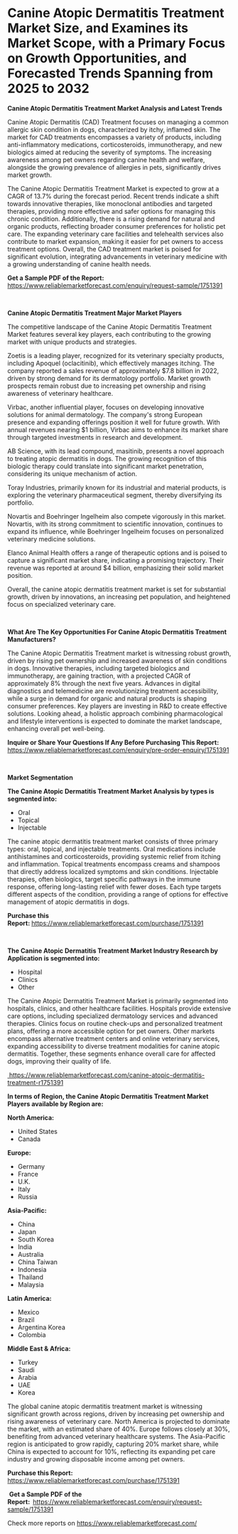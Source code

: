 <p><h1>Canine Atopic Dermatitis Treatment Market Size, and Examines its Market Scope, with a Primary Focus on Growth Opportunities, and Forecasted Trends Spanning from 2025 to 2032</h1></p><p><strong>Canine Atopic Dermatitis Treatment Market Analysis and Latest Trends</strong></p>
<p><p>Canine Atopic Dermatitis (CAD) Treatment focuses on managing a common allergic skin condition in dogs, characterized by itchy, inflamed skin. The market for CAD treatments encompasses a variety of products, including anti-inflammatory medications, corticosteroids, immunotherapy, and new biologics aimed at reducing the severity of symptoms. The increasing awareness among pet owners regarding canine health and welfare, alongside the growing prevalence of allergies in pets, significantly drives market growth.</p><p>The Canine Atopic Dermatitis Treatment Market is expected to grow at a CAGR of 13.7% during the forecast period. Recent trends indicate a shift towards innovative therapies, like monoclonal antibodies and targeted therapies, providing more effective and safer options for managing this chronic condition. Additionally, there is a rising demand for natural and organic products, reflecting broader consumer preferences for holistic pet care. The expanding veterinary care facilities and telehealth services also contribute to market expansion, making it easier for pet owners to access treatment options. Overall, the CAD treatment market is poised for significant evolution, integrating advancements in veterinary medicine with a growing understanding of canine health needs.</p></p>
<p><strong>Get a Sample PDF of the Report:&nbsp;</strong> <a href="https://www.reliablemarketforecast.com/enquiry/request-sample/1751391?utm_campaign=1840&utm_medium=2&utm_source=Github&utm_content=ia&utm_term=03032025&utm_id=canine-atopic-dermatitis-treatment">https://www.reliablemarketforecast.com/enquiry/request-sample/1751391</a></p>
<p>&nbsp;</p>
<p><strong>Canine Atopic Dermatitis Treatment Major Market Players</strong></p>
<p><p>The competitive landscape of the Canine Atopic Dermatitis Treatment Market features several key players, each contributing to the growing market with unique products and strategies. </p><p>Zoetis is a leading player, recognized for its veterinary specialty products, including Apoquel (oclacitinib), which effectively manages itching. The company reported a sales revenue of approximately $7.8 billion in 2022, driven by strong demand for its dermatology portfolio. Market growth prospects remain robust due to increasing pet ownership and rising awareness of veterinary healthcare.</p><p>Virbac, another influential player, focuses on developing innovative solutions for animal dermatology. The company's strong European presence and expanding offerings position it well for future growth. With annual revenues nearing $1 billion, Virbac aims to enhance its market share through targeted investments in research and development.</p><p>AB Science, with its lead compound, masitinib, presents a novel approach to treating atopic dermatitis in dogs. The growing recognition of this biologic therapy could translate into significant market penetration, considering its unique mechanism of action. </p><p>Toray Industries, primarily known for its industrial and material products, is exploring the veterinary pharmaceutical segment, thereby diversifying its portfolio. </p><p>Novartis and Boehringer Ingelheim also compete vigorously in this market. Novartis, with its strong commitment to scientific innovation, continues to expand its influence, while Boehringer Ingelheim focuses on personalized veterinary medicine solutions. </p><p>Elanco Animal Health offers a range of therapeutic options and is poised to capture a significant market share, indicating a promising trajectory. Their revenue was reported at around $4 billion, emphasizing their solid market position.</p><p>Overall, the canine atopic dermatitis treatment market is set for substantial growth, driven by innovations, an increasing pet population, and heightened focus on specialized veterinary care.</p></p>
<p>&nbsp;</p>
<p><strong>What Are The Key Opportunities For Canine Atopic Dermatitis Treatment Manufacturers?</strong></p>
<p><p>The Canine Atopic Dermatitis Treatment market is witnessing robust growth, driven by rising pet ownership and increased awareness of skin conditions in dogs. Innovative therapies, including targeted biologics and immunotherapy, are gaining traction, with a projected CAGR of approximately 8% through the next five years. Advances in digital diagnostics and telemedicine are revolutionizing treatment accessibility, while a surge in demand for organic and natural products is shaping consumer preferences. Key players are investing in R&D to create effective solutions. Looking ahead, a holistic approach combining pharmacological and lifestyle interventions is expected to dominate the market landscape, enhancing overall pet well-being.</p></p>
<p><strong>Inquire or Share Your Questions If Any Before Purchasing This Report:</strong> <a href="https://www.reliablemarketforecast.com/enquiry/pre-order-enquiry/1751391?utm_campaign=1840&utm_medium=2&utm_source=Github&utm_content=ia&utm_term=03032025&utm_id=canine-atopic-dermatitis-treatment">https://www.reliablemarketforecast.com/enquiry/pre-order-enquiry/1751391</a></p>
<p>&nbsp;</p>
<p><strong>Market Segmentation</strong></p>
<p><strong>The Canine Atopic Dermatitis Treatment Market Analysis by types is segmented into:</strong></p>
<p><ul><li>Oral</li><li>Topical</li><li>Injectable</li></ul></p>
<p><p>The canine atopic dermatitis treatment market consists of three primary types: oral, topical, and injectable treatments. Oral medications include antihistamines and corticosteroids, providing systemic relief from itching and inflammation. Topical treatments encompass creams and shampoos that directly address localized symptoms and skin conditions. Injectable therapies, often biologics, target specific pathways in the immune response, offering long-lasting relief with fewer doses. Each type targets different aspects of the condition, providing a range of options for effective management of atopic dermatitis in dogs.</p></p>
<p><strong>Purchase this Report:&nbsp;</strong><a href="https://www.reliablemarketforecast.com/purchase/1751391?utm_campaign=1840&utm_medium=2&utm_source=Github&utm_content=ia&utm_term=03032025&utm_id=canine-atopic-dermatitis-treatment">https://www.reliablemarketforecast.com/purchase/1751391</a></p>
<p>&nbsp;</p>
<p><strong>The Canine Atopic Dermatitis Treatment Market Industry Research by Application is segmented into:</strong></p>
<p><ul><li>Hospital</li><li>Clinics</li><li>Other</li></ul></p>
<p><p>The Canine Atopic Dermatitis Treatment Market is primarily segmented into hospitals, clinics, and other healthcare facilities. Hospitals provide extensive care options, including specialized dermatology services and advanced therapies. Clinics focus on routine check-ups and personalized treatment plans, offering a more accessible option for pet owners. Other markets encompass alternative treatment centers and online veterinary services, expanding accessibility to diverse treatment modalities for canine atopic dermatitis. Together, these segments enhance overall care for affected dogs, improving their quality of life.</p></p>
<p><a href="https://www.reliablemarketforecast.com/canine-atopic-dermatitis-treatment-r1751391?utm_campaign=1840&utm_medium=2&utm_source=Github&utm_content=ia&utm_term=03032025&utm_id=canine-atopic-dermatitis-treatment">&nbsp;https://www.reliablemarketforecast.com/canine-atopic-dermatitis-treatment-r1751391</a></p>
<p><strong>In terms of Region, the Canine Atopic Dermatitis Treatment Market Players available by Region are:</strong></p>
<p>
    <p> <strong> North America: </strong>
        <ul>
            <li>United States</li>
            <li>Canada</li>
        </ul>
        </p> 
    <p> <strong> Europe: </strong>
        <ul>
            <li>Germany</li>
            <li>France</li>
            <li>U.K.</li>
            <li>Italy</li>
            <li>Russia</li>
        </ul>
        </p> 
    <p> <strong> Asia-Pacific: </strong>
        <ul>
            <li>China</li>
            <li>Japan</li>
            <li>South Korea</li>
            <li>India</li>
            <li>Australia</li>
            <li>China Taiwan</li>
            <li>Indonesia</li>
            <li>Thailand</li>
            <li>Malaysia</li>
        </ul>
        </p> 
    <p> <strong> Latin America: </strong>
        <ul>
            <li>Mexico</li>
            <li>Brazil</li>
            <li>Argentina Korea</li>
            <li>Colombia</li>
        </ul>
        </p> 
    <p> <strong> Middle East & Africa: </strong>
        <ul>
            <li>Turkey</li>
            <li>Saudi</li>
            <li>Arabia</li>
            <li>UAE</li>
            <li>Korea</li>
        </ul>
    </p>
    </p>
<p><p>The global canine atopic dermatitis treatment market is witnessing significant growth across regions, driven by increasing pet ownership and rising awareness of veterinary care. North America is projected to dominate the market, with an estimated share of 40%. Europe follows closely at 30%, benefiting from advanced veterinary healthcare systems. The Asia-Pacific region is anticipated to grow rapidly, capturing 20% market share, while China is expected to account for 10%, reflecting its expanding pet care industry and growing disposable income among pet owners.</p></p>
<p><strong>Purchase this Report: </strong><a href="https://www.reliablemarketforecast.com/purchase/1751391?utm_campaign=1840&utm_medium=2&utm_source=Github&utm_content=ia&utm_term=03032025&utm_id=canine-atopic-dermatitis-treatment">https://www.reliablemarketforecast.com/purchase/1751391</a></p>
<p>&nbsp;<strong>Get a Sample PDF of the Report:&nbsp;&nbsp;</strong><a href="https://www.reliablemarketforecast.com/enquiry/request-sample/1751391?utm_campaign=1840&utm_medium=2&utm_source=Github&utm_content=ia&utm_term=03032025&utm_id=canine-atopic-dermatitis-treatment">https://www.reliablemarketforecast.com/enquiry/request-sample/1751391</a></p>
<p><strong></strong></p>
<p>Check more reports on <a href="https://www.reliablemarketforecast.com/?utm_campaign=1840&utm_medium=2&utm_source=Github&utm_content=ia&utm_term=03032025&utm_id=canine-atopic-dermatitis-treatment">https://www.reliablemarketforecast.com/</a></p>
